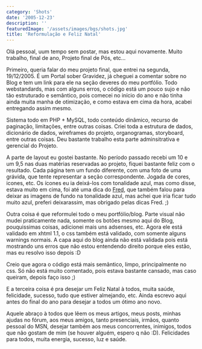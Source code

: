 ```yaml
---
category: 'Shots'
date: '2005-12-23'
description: ''
featuredImage: '/assets/images/bgs/shots.jpg'
title: 'Reformulação e Feliz Natal'
---
```


Olá pessoal, uum tempo sem postar, mas estou aqui novamente. Muito trabalho, final de ano, Projeto final de Pós, etc...

Primeiro, queria falar do meu projeto final, que entrei na segunda, 19/12/2005. É um Portal sober Gravidez, já cheguei a comentar sobre no Blog e tem um link para ele na seção deveres do meu portfólio. Todo webstandards, mas com alguns erros, o código está um pouco sujo e não tão estruturado e semântico, pois comecei no início do ano e não tinha ainda muita manha de otimização, e como estava em cima da hora, acabei entregando assim mesmo.

Sistema todo em PHP + MySQL, todo conteúdo dinâmico, recurso de paginação, limitações, entre outras coisas. Criei toda a estrutura de dados, dicionário de dados, wireframes do projeto, organogramas, storyboard, entre outras coisas. Deu bastante trabalho esta parte adminsitrativa e gerencial do Projeto.

A parte de layout eu gostei bastante. No período passado recebi um 10 e um 9,5 nas duas matérias reservadas ao projeto, fiquei bastante feliz com o resultado. Cada página tem um fundo diferente, com uma foto de uma grávida, que tente representar a seção correspondente. Jogada de cores, icones, etc. Os ícones eu ia deixá-los com tonalidade azul, mas como disse, estava muito em cima, foi até uma dica do [Fred](http://www.usabilidoido.com.br 'Ver Blog Usabilidoido [Este link abre em uma nova janela]'), que também falou para deixar as imagens de fundo na tonalidade azul, mas achei que iria ficar tudo muito azul, preferi deixarassim, mas obrigado pelas dicas Fred. ;)

Outra coisa é que reformulei todo o meu portfólio/blog. Parte visual não mudei praticamente nada, somente os botões mesmo aqui do Blog, pouquissimas coisas, adicionei mais uns adsenses, etc. Agora ele está validado em xhtml 1.1, o css também está validado, com somente alguns warnings normais. A capa aqui do blog ainda não está validada pois está mostrando uns erros que não estou entendendo direito porque eles estão, mas eu resolvo isso depois :D

Creio que agora o código está mais semântico, limpo, principalmente no css. Só não está muito comentado, pois estava bastante cansado, mas caso queiram, depois faço isso ;)

E a terceira coisa é pra desejar um Feliz Natal à todos, muita saúde, felicidade, sucesso, tudo que estiver almejando, etc. Ainda escrevo aqui antes do final do ano para desejar a todos um ótimo ano novo.

Aquele abraço à todos que lêem os meus artigos, meus posts, minhas ajudas no fórum, aos meus amigos, tanto presenciais, irmãos, quanto pessoal do MSN, desejar também aos meus concorrentes, inimigos, todos que não gostam de mim (se houver alguém, espero q não :D). Felicidades para todos, muita energia, sucesso, luz e saúde.
